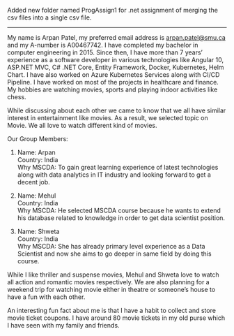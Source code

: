 Added new folder named ProgAssign1 for .net assignment of merging the csv files into a single csv file.

---------------------------------------------------------------------------------------------------------------------------------
My name is Arpan Patel, my preferred email address is arpan.patel@smu.ca and my A-number is A00467742.
I have completed my bachelor in computer engineering in 2015. Since then, I have more than 7 years’ experience as a software developer in various technologies like Angular 10, ASP.NET MVC, C# .NET Core, Entity Framework, Docker, Kubernetes, Helm Chart. I have also worked on Azure Kubernetes Services along with CI/CD Pipeline. I have worked on most of the projects in healthcare and finance.
My hobbies are watching movies, sports and playing indoor activities like chess.


While discussing about each other we came to know that we all have similar interest in entertainment like movies. As a result, we selected topic on Movie. We all love to watch different kind of movies.

Our Group Members:

1)	Name: 		Arpan <br />
	Country: 	India <br />
	Why MSCDA: 	To gain great learning experience of latest technologies along with data analytics in IT industry and looking forward to get a decent job. <br />
	
2)	Name:		Mehul <br />
	Country: 	India <br />
	Why MSCDA: 	He selected MSCDA course because he wants to extend his database related to knowledge in order to get data scientist position. <br />

3)	Name:		Shweta <br />
	Country: 	India <br />
	Why MSCDA: 	She has already primary level experience as a Data Scientist and now she aims to go deeper in same field by doing this course. <br />


While I like thriller and suspense movies, Mehul and Shweta love to watch all action and romantic movies respectively. We are also planning for a weekend trip for watching movie either in theatre or someone’s house to have a fun with each other.

An interesting fun fact about me is that I have a habit to collect and store movie ticket coupons. I have around 80 movie tickets in my old purse which I have seen with my family and friends.
